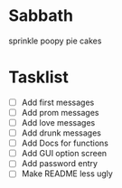 # Sabbath
sprinkle poopy pie cakes

# Tasklist

- [ ] Add first messages
- [ ] Add prom messages
- [ ] Add love messages
- [ ] Add drunk messages
- [ ] Add Docs for functions
- [ ] Add GUI option screen
- [ ] Add password entry
- [ ] Make README less ugly
